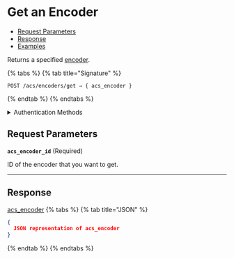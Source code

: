# Get an Encoder

- [Request Parameters](./#request-parameters)
- [Response](./#response)
- [Examples](./#examples)

Returns a specified [encoder](../../../capability-guides/access-systems/working-with-card-encoders-and-scanners/README.md).

{% tabs %}
{% tab title="Signature" %}
```
POST /acs/encoders/get ⇒ { acs_encoder }
```
{% endtab %}
{% endtabs %}

<details>

<summary>Authentication Methods</summary>

- API key
- Personal access token
  <br>Must also include the `seam-workspace` header in the request.

To learn more, see [Authentication](https://docs.seam.co/latest/api/authentication).
</details>

## Request Parameters

**`acs_encoder_id`**  (Required)

ID of the encoder that you want to get.

---


## Response

[acs\_encoder](./)
{% tabs %}
{% tab title="JSON" %}
```json
{
  JSON representation of acs_encoder
}
```
{% endtab %}
{% endtabs %}
